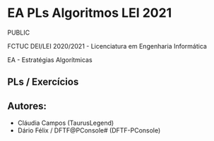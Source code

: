 # EA PLs Algoritmos LEI 2021


PUBLIC

FCTUC DEI/LEI 2020/2021 - Licenciatura em Engenharia Informática

EA - Estratégias Algorítmicas



## PLs / Exercícios



## Autores:

* Cláudia Campos (TaurusLegend)
* Dário Félix / DFTF@PConsole# (DFTF-PConsole)
